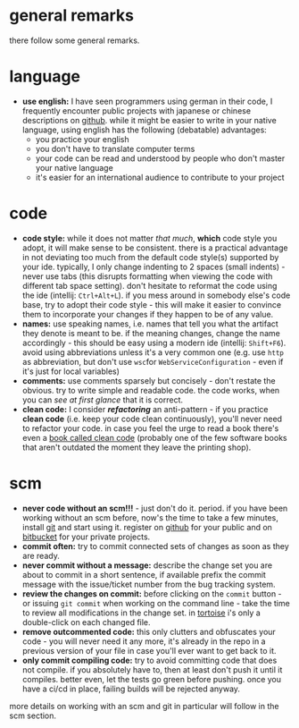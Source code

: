 
general remarks
===============

there follow some general remarks.

language
========

* **use english:** I have seen programmers using german in their code, I frequently encounter public projects with japanese
   or chinese descriptions on [github](https://github.com/). while it might be easier to write in your native language, using
   english has the following (debatable) advantages:
   * you practice your english
   * you don't have to translate computer terms
   * your code can be read and understood by people who don't master your native language
   * it's easier for an international audience to contribute to your project

code
====

* **code style:** while it does not matter _that much_, **which** code style you adopt, it will make sense to be consistent.
   there is a practical advantage in not deviating too much from the default code style(s) supported by your ide. typically,
   I only change indenting to 2 spaces (small indents) - never use tabs (this disrupts formatting when viewing the code with
   different tab space setting). don't hesitate to reformat the code using the ide (intellij: `Ctrl+Alt+L`). if you mess
   around in somebody else's code base, try to adopt their code style - this will make it easier to convince them to
   incorporate your changes if they happen to be of any value.
* **names:** use speaking names, i.e. names that tell you what the artifact they denote is meant to be. if the meaning changes,
   change the name accordingly - this should be easy using a modern ide (intellij: `Shift+F6`). avoid using abbreviations
   unless it's a very common one (e.g. use `http` as abbreviation, but don't use `wsc`for `WebServiceConfiguration` - even
   if it's just for local variables)
* **comments:** use comments sparsely but concisely - don't restate the obvious. try to write simple and readable code. the code
   works, when you can _see at first glance_ that it is correct.
* **clean code:** I consider **_refactoring_** an anti-pattern - if you practice **clean code** (i.e. keep your code clean
   continuously), you'll never need to refactor your code. in case you feel the urge to read a book there's even a
   [book called clean code](https://books.google.ch/books/about/Clean_Code.html?id=hjEFCAAAQBAJ) (probably one of the few software
   books that aren't outdated the moment they leave the printing shop).

scm
===

* **never code without an scm!!!** - just don't do it. period. if you have been working without an scm before, now's the time
   to take a few minutes, install [git](https://git-scm.com/) and start using it. register on [github](https://github.com/)
   for your public and on [bitbucket](https://bitbucket.org) for your private projects.
* **commit often:** try to commit connected sets of changes as soon as they are ready.
* **never commit without a message:** describe the change set you are about to commit in a short sentence, if available prefix
   the commit message with the issue/ticket number from the bug tracking system.
* **review the changes on commit:** before clicking on the `commit` button - or issuing `git commit` when working on the command
   line - take the time to review all modifications in the change set. in [tortoise](https://tortoisegit.org/) i's only a
   double-click on each changed file.
* **remove outcommented code:** this only clutters and obfuscates your code - you will never need it any more, it's already in
   the repo in a previous version of your file in case you'll ever want to get back to it.
* **only commit compiling code:** try to avoid committing code that does not compile. if you absolutely have to, then at least
   don't push it until it compiles. better even, let the tests go green before pushing. once you have a ci/cd in place, failing
   builds will be rejected anyway.

more details on working with an scm and git in particular will follow in the scm section.
